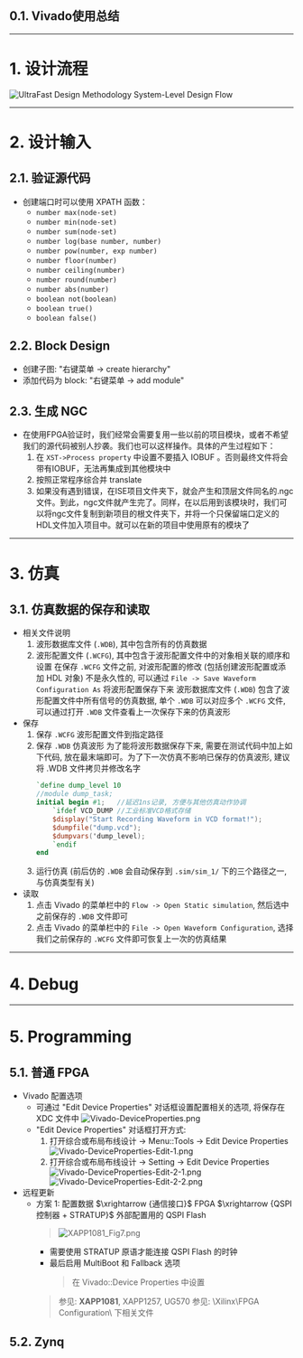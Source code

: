 
0.1. Vivado使用总结
---

--------------------------------------------------------------------------------
# 1. 设计流程

![UltraFast Design Methodology System-Level Design Flow](/assets/UltraFast%20Design%20Methodology%20System-Level%20Design%20Flow.png)

--------------------------------------------------------------------------------
# 2. 设计输入

## 2.1. 验证源代码
* 创建端口时可以使用 XPATH 函数：
    * `number max(node-set)`
    * `number min(node-set)`
    * `number sum(node-set)`
    * `number log(base number, number)`
    * `number pow(number, exp number)`
    * `number floor(number)`
    * `number ceiling(number)`
    * `number round(number)`
    * `number abs(number)`
    * `boolean not(boolean)`
    * `boolean true()`
    * `boolean false()`

## 2.2. Block Design
* 创建子图: "右键菜单 -> create hierarchy"
* 添加代码为 block: "右键菜单 -> add module"

## 2.3. 生成 NGC
* 在使用FPGA验证时，我们经常会需要复用一些以前的项目模块，或者不希望我们的源代码被别人抄袭。我们也可以这样操作。具体的产生过程如下：
    1. 在 `XST->Process property` 中设置不要插入 IOBUF 。否则最终文件将会带有IOBUF，无法再集成到其他模块中
    1. 按照正常程序综合并 translate
    1. 如果没有遇到错误，在ISE项目文件夹下，就会产生和顶层文件同名的.ngc文件。到此，ngc文件就产生完了。同样，在以后用到该模块时，我们可以将ngc文件复制到新项目的根文件夹下，并将一个只保留端口定义的HDL文件加入项目中。就可以在新的项目中使用原有的模块了

--------------------------------------------------------------------------------
# 3. 仿真

## 3.1. 仿真数据的保存和读取
* 相关文件说明
    1. 波形数据库文件 (`.WDB`), 其中包含所有的仿真数据
    1. 波形配置文件 (`.WCFG`), 其中包含于波形配置文件中的对象相关联的顺序和设置
        在保存 `.WCFG` 文件之前, 对波形配置的修改 (包括创建波形配置或添加 HDL 对象) 不是永久性的, 可以通过 `File -> Save Waveform Configuration As` 将波形配置保存下来
        波形数据库文件 (`.WDB`) 包含了波形配置文件中所有信号的仿真数据, 单个 `.WDB` 可以对应多个 `.WCFG` 文件, 可以通过打开 `.WDB` 文件查看上一次保存下来的仿真波形
* 保存
    1. 保存 `.WCFG` 波形配置文件到指定路径
    1. 保存 `.WDB` 仿真波形
        为了能将波形数据保存下来, 需要在测试代码中加上如下代码, 放在最末端即可。为了下一次仿真不影响已保存的仿真波形, 建议将 .WDB 文件拷贝并修改名字
        ``` verilog
        `define dump_level 10
        //module dump_task;
        initial begin #1;   //延迟1ns记录, 方便与其他仿真动作协调
            `ifdef VCD_DUMP //工业标准VCD格式存储
            $display("Start Recording Waveform in VCD format!");
            $dumpfile("dump.vcd");
            $dumpvars('dump_level);
            `endif
        end
        ```
    1. 运行仿真 (前后仿的 `.WDB` 会自动保存到 `.sim/sim_1/` 下的三个路径之一, 与仿真类型有关)
* 读取
    1. 点击 Vivado 的菜单栏中的 `Flow -> Open Static simulation`, 然后选中之前保存的 `.WDB` 文件即可
    1. 点击 Vivado 的菜单栏中的 `File -> Open Waveform Configuration`, 选择我们之前保存的 `.WCFG` 文件即可恢复上一次的仿真结果

--------------------------------------------------------------------------------
# 4. Debug


--------------------------------------------------------------------------------
# 5. Programming

## 5.1. 普通 FPGA
* Vivado 配置选项
    * 可通过 "Edit Device Properties" 对话框设置配置相关的选项, 将保存在 XDC 文件中
        ![Vivado-DeviceProperties.png](/assets/Vivado-DeviceProperties.png)
    * "Edit Device Properties" 对话框打开方式:
        1. 打开综合或布局布线设计 -> Menu::Tools -> Edit Device Properties
            ![Vivado-DeviceProperties-Edit-1.png](/assets/Vivado-DeviceProperties-Edit-1.png)
        1. 打开综合或布局布线设计 -> Setting -> Edit Device Properties
            ![Vivado-DeviceProperties-Edit-2-1.png](/assets/Vivado-DeviceProperties-Edit-2-1.png)
            ![Vivado-DeviceProperties-Edit-2-2.png](/assets/Vivado-DeviceProperties-Edit-2-2.png)
* 远程更新
    * 方案 1: 配置数据 $\xrightarrow {通信接口}$ FPGA $\xrightarrow {QSPI控制器 + STRATUP}$ 外部配置用的 QSPI Flash
        > ![XAPP1081_Fig7.png](/assets/XAPP1081_Fig7.png)
        * 需要使用 STRATUP 原语才能连接 QSPI Flash 的时钟
        * 最后启用 MultiBoot 和 Fallback 选项
            > 在 Vivado::Device Properties 中设置
        > 参见: **XAPP1081**, XAPP1257, UG570
        > 参见: \Xilinx\FPGA Configuration\ 下相关文件


## 5.2. Zynq




